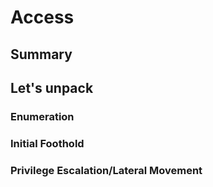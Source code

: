 # Access

## Summary





## Let's unpack



### Enumeration





### Initial Foothold







### Privilege Escalation/Lateral Movement





